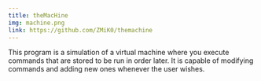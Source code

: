 ```yaml
---
title: theMacHine
img: machine.png
link: https://github.com/ZMiK0/themachine
---
```


This program is a simulation of a virtual machine where you execute commands that are stored to be run in order later. It is capable of modifying commands and adding new ones whenever the user wishes.
